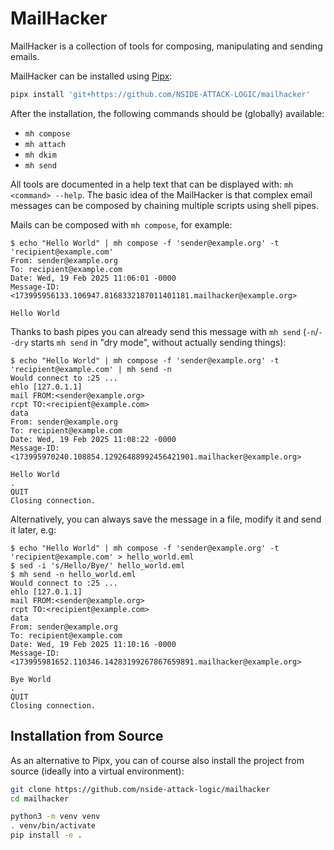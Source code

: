 # MailHacker

MailHacker is a collection of tools for composing, manipulating and sending emails.

MailHacker can be installed using [Pipx](https://github.com/pypa/pipx):

```bash
pipx install 'git+https://github.com/NSIDE-ATTACK-LOGIC/mailhacker'
```

After the installation, the following commands should be (globally) available:

* `mh compose`
* `mh attach`
* `mh dkim`
* `mh send`

All tools are documented in a help text that can be displayed with: `mh <command> --help`. The basic idea of the MailHacker is that complex email messages can be composed by chaining multiple scripts using shell pipes.

Mails can be composed with `mh compose`, for example:

```console
$ echo "Hello World" | mh compose -f 'sender@example.org' -t 'recipient@example.com'
From: sender@example.org
To: recipient@example.com
Date: Wed, 19 Feb 2025 11:06:01 -0000
Message-ID: <173995956133.106947.8168332187011401181.mailhacker@example.org>

Hello World
```

Thanks to bash pipes you can already send this message with `mh send` (`-n`/`--dry` starts `mh send` in "dry mode", without actually sending things):

```console
$ echo "Hello World" | mh compose -f 'sender@example.org' -t 'recipient@example.com' | mh send -n
Would connect to :25 ...
ehlo [127.0.1.1]
mail FROM:<sender@example.org>
rcpt TO:<recipient@example.com>
data
From: sender@example.org
To: recipient@example.com
Date: Wed, 19 Feb 2025 11:08:22 -0000
Message-ID: <173995970240.108854.12926488992456421901.mailhacker@example.org>

Hello World
.
QUIT
Closing connection.
```

Alternatively, you can always save the message in a file, modify it and send it later, e.g:

```console
$ echo "Hello World" | mh compose -f 'sender@example.org' -t 'recipient@example.com' > hello_world.eml
$ sed -i 's/Hello/Bye/' hello_world.eml
$ mh send -n hello_world.eml
Would connect to :25 ...
ehlo [127.0.1.1]
mail FROM:<sender@example.org>
rcpt TO:<recipient@example.com>
data
From: sender@example.org
To: recipient@example.com
Date: Wed, 19 Feb 2025 11:10:16 -0000
Message-ID: <173995981652.110346.14283199267867659891.mailhacker@example.org>

Bye World
.
QUIT
Closing connection.
```

## Installation from Source

As an alternative to Pipx, you can of course also install the project from source (ideally into a virtual environment):

```bash
git clone https://github.com/nside-attack-logic/mailhacker
cd mailhacker

python3 -m venv venv
. venv/bin/activate
pip install -e .
```